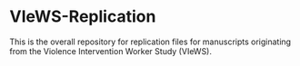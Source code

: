 # VIeWS-Replication

This is the overall repository for replication files for manuscripts originating from the Violence Intervention Worker Study (VIeWS).
